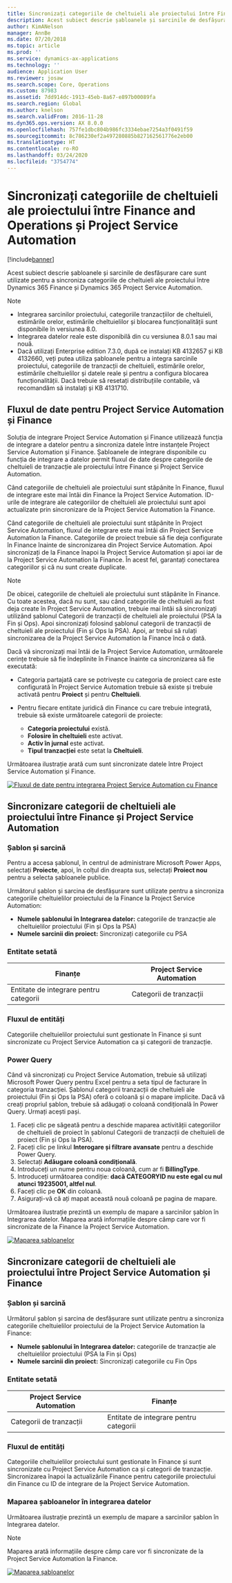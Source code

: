 ```yaml
---
title: Sincronizați categoriile de cheltuieli ale proiectului între Finance and Operations și Project Service Automation
description: Acest subiect descrie șabloanele și sarcinile de desfășurare care sunt utilizate pentru a sincroniza categoriile de cheltuieli ale proiectului între Microsoft Dynamics 365 Finance și Dynamics 365 Project Service Automation.
author: KimANelson
manager: AnnBe
ms.date: 07/20/2018
ms.topic: article
ms.prod: ''
ms.service: dynamics-ax-applications
ms.technology: ''
audience: Application User
ms.reviewer: josaw
ms.search.scope: Core, Operations
ms.custom: 87983
ms.assetid: 7dd914dc-1913-45eb-8a67-e897b00089fa
ms.search.region: Global
ms.author: knelson
ms.search.validFrom: 2016-11-28
ms.dyn365.ops.version: AX 8.0.0
ms.openlocfilehash: 757fe1dbc804b986fc3334ebae7254a3f0491f59
ms.sourcegitcommit: 8c786230ef2a497280885b827162561776e2eb00
ms.translationtype: HT
ms.contentlocale: ro-RO
ms.lasthandoff: 03/24/2020
ms.locfileid: "3754774"
---
```

# <a name="synchronize-project-expense-categories-between-finance-and-operations-and-project-service-automation"></a>Sincronizați categoriile de cheltuieli ale proiectului între Finance and Operations și Project Service Automation

[!include[banner](../includes/banner.md)]

Acest subiect descrie șabloanele și sarcinile de desfășurare care sunt utilizate pentru a sincroniza categoriile de cheltuieli ale proiectului între Dynamics 365 Finance și Dynamics 365 Project Service Automation.

> [!NOTE]
> - Integrarea sarcinilor proiectului, categoriile tranzacțiilor de cheltuieli, estimările orelor, estimările cheltuielilor și blocarea funcționalității sunt disponibile în versiunea 8.0.
> - Integrarea datelor reale este disponibilă din cu versiunea 8.0.1 sau mai nouă.
> - Dacă utilizați Enterprise edition 7.3.0, după ce instalați KB 4132657 și KB 4132660, veți putea utiliza șabloanele pentru a integra sarcinile proiectului, categoriile de tranzacții de cheltuieli, estimările orelor, estimările cheltuielilor și datele reale și pentru a configura blocarea funcționalității. Dacă trebuie să resetați distribuțiile contabile, vă recomandăm să instalați și KB 4131710.

## <a name="data-flow-for-project-service-automation-and-finance"></a>Fluxul de date pentru Project Service Automation și Finance

Soluția de integrare Project Service Automation și Finance utilizează funcția de integrare a datelor pentru a sincroniza datele între instanțele Project Service Automation și Finance. Șabloanele de integrare disponibile cu funcția de integrare a datelor permit fluxul de date despre categoriile de cheltuieli de tranzacție ale proiectului între Finance și Project Service Automation.

Când categoriile de cheltuieli ale proiectului sunt stăpânite în Finance, fluxul de integrare este mai întâi din Finance la Project Service Automation. ID-urile de integrare ale categoriilor de cheltuieli ale proiectului sunt apoi actualizate prin sincronizare de la Project Service Automation la Finance.

Când categoriile de cheltuieli ale proiectului sunt stăpânite în Project Service Automation, fluxul de integrare este mai întâi din Project Service Automation la Finance. Categoriile de proiect trebuie să fie deja configurate în Finance înainte de sincronizarea din Project Service Automation. Apoi sincronizați de la Finance înapoi la Project Service Automation și apoi iar de la Project Service Automation la Finance. În acest fel, garantați conectarea categoriilor și că nu sunt create duplicate.

> [!NOTE]
> De obicei, categoriile de cheltuieli ale proiectului sunt stăpânite în Finance. Cu toate acestea, dacă nu sunt, sau când categoriile de cheltuieli au fost deja create în Project Service Automation, trebuie mai întâi să sincronizați utilizând șablonul Categorii de tranzacții de cheltuieli ale proiectului (PSA la Fin și Ops). Apoi sincronizați folosind șablonul categorii de tranzacții de cheltuieli ale proiectului (Fin și Ops la PSA). Apoi, ar trebui să rulați sincronizarea de la Project Service Automation la Finance încă o dată.
>
> Dacă vă sincronizați mai întâi de la Project Service Automation, următoarele cerințe trebuie să fie îndeplinite în Finance înainte ca sincronizarea să fie executată:
>
> - Categoria partajată care se potrivește cu categoria de proiect care este configurată în Project Service Automation trebuie să existe și trebuie activată pentru **Proiect** și pentru **Cheltuieli**.
> - Pentru fiecare entitate juridică din Finance cu care trebuie integrată, trebuie să existe următoarele categorii de proiecte:
>
>     - **Categoria proiectului** există. 
>     - **Folosire în cheltuieli** este activat.
>     - **Activ în jurnal** este activat.
>     - **Tipul tranzacției** este setat la **Cheltuieli**.

Următoarea ilustrație arată cum sunt sincronizate datele între Project Service Automation și Finance.

[![Fluxul de date pentru integrarea Project Service Automation cu Finance](./media/ProjectExpenseCategoriesFlow.png)](./media/ProjectExpenseCategoriesFlow.png)

## <a name="project-expense-category-synchronization-from-finance-to-project-service-automation"></a>Sincronizare categorii de cheltuieli ale proiectului între Finance și Project Service Automation

### <a name="template-and-task"></a>Șablon și sarcină

Pentru a accesa șablonul, în centrul de administrare Microsoft Power Apps, selectați **Proiecte**, apoi, în colțul din dreapta sus, selectați **Proiect nou** pentru a selecta șabloanele publice.

Următorul șablon și sarcina de desfășurare sunt utilizate pentru a sincroniza categoriile cheltuielilor proiectului de la Finance la Project Service Automation:

- **Numele șablonului în Integrarea datelor:** categoriile de tranzacție ale cheltuielilor proiectului (Fin și Ops la PSA)
- **Numele sarcinii din proiect:** Sincronizați categoriile cu PSA

### <a name="entity-set"></a>Entitate setată

| Finanțe                           | Project Service Automation |
|-----------------------------------|----------------------------|
| Entitate de integrare pentru categorii | Categorii de tranzacții     |

### <a name="entity-flow"></a>Fluxul de entități

Categoriile cheltuielilor proiectului sunt gestionate în Finance și sunt sincronizate cu Project Service Automation ca și categorii de tranzacție.

### <a name="power-query"></a>Power Query

Când vă sincronizați cu Project Service Automation, trebuie să utilizați Microsoft Power Query pentru Excel pentru a seta tipul de facturare în categoria tranzacției. Șablonul categorii tranzacții de cheltuieli ale proiectului (Fin și Ops la PSA) oferă o coloană și o mapare implicite. Dacă vă creați propriul șablon, trebuie să adăugați o coloană condițională în Power Query. Urmați acești pași.

1. Faceți clic pe săgeată pentru a deschide maparea activității categoriilor de cheltuieli de proiect în șablonul Categorii de tranzacții de cheltuieli de proiect (Fin și Ops la PSA).
2. Faceți clic pe linkul **Interogare și filtrare avansate** pentru a deschide Power Query.
2. Selectați **Adăugare coloană condițională**.
3. Introduceți un nume pentru noua coloană, cum ar fi **BillingType**.
4. Introduceți următoarea condiție: **dacă CATEGORYID nu este egal cu nul atunci 19235001, altfel nul**.
5. Faceți clic pe **OK** din coloană.
6. Asigurați-vă că ați mapat această nouă coloană pe pagina de mapare.

Următoarea ilustrație prezintă un exemplu de mapare a sarcinilor șablon în Integrarea datelor. Maparea arată informațiile despre câmp care vor fi sincronizate de la Finance la Project Service Automation.

[![Maparea șabloanelor](./media/ProjectExpenseCategoriesToPSAMapping.jpg)](./media/ProjectExpenseCategoriesToPSAMapping.jpg)

## <a name="project-expense-category-synchronization-from-project-service-automation-to-finance"></a>Sincronizare categorii de cheltuieli ale proiectului între Project Service Automation și Finance

### <a name="template-and-task"></a>Șablon și sarcină

Următorul șablon și sarcina de desfășurare sunt utilizate pentru a sincroniza categoriile cheltuielilor proiectului de la Project Service Automation la Finance:

- **Numele șablonului în Integrarea datelor:** categoriile de tranzacție ale cheltuielilor proiectului (PSA la Fin și Ops)
- **Numele sarcinii din proiect:** Sincronizați categoriile cu Fin Ops

### <a name="entity-set"></a>Entitate setată

| Project Service Automation | Finanțe                           |
|----------------------------|-----------------------------------|
| Categorii de tranzacții     | Entitate de integrare pentru categorii |

### <a name="entity-flow"></a>Fluxul de entități

Categoriile cheltuielilor proiectului sunt gestionate în Finance și sunt sincronizate cu Project Service Automation ca și categorii de tranzacție. Sincronizarea înapoi la actualizările Finance pentru categoriile proiectului din Finance cu ID de integrare de la Project Service Automation.

### <a name="template-mapping-in-data-integration"></a>Maparea șabloanelor în integrarea datelor

Următoarea ilustrație prezintă un exemplu de mapare a sarcinilor șablon în Integrarea datelor.

> [!NOTE]
> Maparea arată informațiile despre câmp care vor fi sincronizate de la Project Service Automation la Finance.

[![Maparea șabloanelor](./media/ProjectExpenseCategoriesToFinOpsMapping.jpg)](./media/ProjectExpenseCategoriesToFinOpsMapping.jpg)
